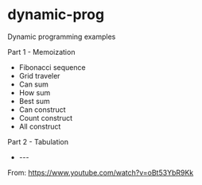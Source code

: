 # dynamic-prog
Dynamic programming examples

Part 1 - Memoization
<ul>
  <li>Fibonacci sequence</li>
  <li>Grid traveler</li>
  <li>Can sum</li>
  <li>How sum</li>
  <li>Best sum</li>
  <li>Can construct</li>
  <li>Count construct</li>
  <li>All construct</li>
</ul>

Part 2 - Tabulation

<ul>
  <li>---</li>
</ul>

From: https://www.youtube.com/watch?v=oBt53YbR9Kk
